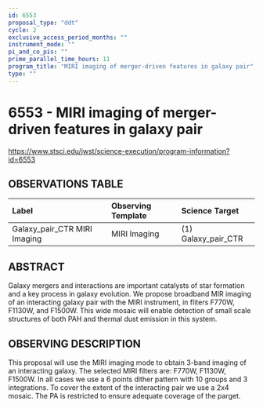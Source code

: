 ```yaml
---
id: 6553
proposal_type: "ddt"
cycle: 2
exclusive_access_period_months: ""
instrument_mode: ""
pi_and_co_pis: ""
prime_parallel_time_hours: 11
program_title: "MIRI imaging of merger-driven features in galaxy pair"
type: ""
---
```

# 6553 - MIRI imaging of merger-driven features in galaxy pair
https://www.stsci.edu/jwst/science-execution/program-information?id=6553
## OBSERVATIONS TABLE
| Label                        | Observing Template | Science Target      |
| :--------------------------- | :----------------- | :------------------ |
| Galaxy_pair_CTR MIRI Imaging | MIRI Imaging       | (1) Galaxy_pair_CTR |

## ABSTRACT

Galaxy mergers and interactions are important catalysts of star formation and a key process in galaxy evolution. We propose broadband MIR imaging of an interacting galaxy pair with the MIRI instrument, in fliters F770W, F1130W, and F1500W. This wide mosaic will enable detection of small scale structures of both PAH and thermal dust emission in this system.

## OBSERVING DESCRIPTION

This proposal will use the MIRI imaging mode to obtain 3-band imaging of an interacting galaxy. The selected MIRI filters are: F770W, F1130W, F1500W. In all cases we use a 6 points dither pattern with 10 groups and 3 integrations. To cover the extent of the interacting pair we use a 2x4 mosaic. The PA is restricted to ensure adequate coverage of the parget.